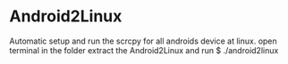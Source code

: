 # Android2Linux
Automatic setup and run the scrcpy for all androids device at linux.
open terminal in the folder extract the Android2Linux and run
$ ./android2linux

